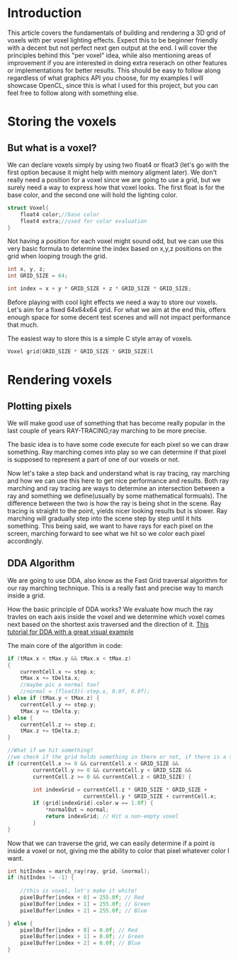 # Introduction

This article covers the fundamentals of building and rendering a 3D grid of voxels with per voxel lighting effects. Expect this to be beginner friendly with a decent but not perfect next gen output at the end. I will cover the principles behind this "per voxel" idea, while also mentioning areas of improvement if you are interested in doing extra reserach on other features or implementations for better results. This should be easy to follow along regardless of what graphics API you choose, for my examples I will showcase OpenCL, since this is what I used for this project, but you can feel free to follow along with something else. 

# Storing the voxels
## But what is a voxel? 
We can declare voxels simply by using two float4 or float3 (let's go with the first option because it might help with memory aligment later). We don't really need a position for a voxel since we are going to use a grid, but we surely need a way to express how that voxel looks. The first float is for the base color, and the second one will hold the lighting color.
```cpp
struct Voxel{
    float4 color;//base color
    float4 extra;//used for color evaluation
}
```

Not having a position for each voxel might sound odd, but we can use this very basic formula to determine the index based on x,y,z positions on the grid when looping trough the grid.
```cpp
int x, y, z; 
int GRID_SIZE = 64;

int index = x + y * GRID_SIZE + z * GRID_SIZE * GRID_SIZE;
```

Before playing with cool light effects we need a way to store our voxels. Let's aim for a fixed 64x64x64 grid. For what we aim at the end this, offers enough space for some decent test scenes and will not impact performance that much.

The easiest way to store this is a simple C style array of voxels.
```cpp
Voxel grid[GRID_SIZE * GRID_SIZE * GRID_SIZE]l
```

# Rendering voxels
## Plotting pixels
We will make good use of something that has become really popular in the last couple of years RAY-TRACING;ray marching to be more precise. 

The basic idea is to have some code execute for each pixel so we can draw something. Ray marching comes into play so we can determine if that pixel is supposed to represent a part of one of our voxels or not.

Now let's take a step back and understand what is ray tracing, ray marching and how we can use this here to get nice performance and results. Both ray marching and ray tracing are ways to determine an intersection between a ray and something we define(usually by some mathematical formuals). The difference between the two is how the ray is being shot in the scene. Ray tracing is straight to the point, yields nicer looking results but is slower. Ray marching will gradually step into the scene step by step until it hits something. 
This being said, we want to have rays for each pixel on the screen, marching forward to see what we hit so we color each pixel accordingly.

## DDA Algorithm
We are going to use DDA, also know as the Fast Grid traversal algorithm for our ray marching technique. This is a really fast and precise way to march inside a grid.

How the basic principle of DDA works?
We evaluate how much the ray travles on each axis inside the voxel and we determine which voxel comes next based on the shortest axis traversed and the direction of it.
<a href="https://www.youtube.com/watch?v=NbSee-XM7WA&t=412s">This tutorial for DDA with a great visual example</a>

The main core of the algorithm in code:
```cpp
if (tMax.x < tMax.y && tMax.x < tMax.z) 
{
    currentCell.x += step.x;
    tMax.x += tDelta.x;
    //maybe pic a normal too?
    //normal = (float3)(-step.x, 0.0f, 0.0f);
} else if (tMax.y < tMax.z) {
    currentCell.y += step.y;
    tMax.y += tDelta.y;
} else {
    currentCell.z += step.z;
    tMax.z += tDelta.z;
}

//What if we hit something?
//we check if the grid holds something in there or not, if there is a solid voxel and not air, we can say that we hit something
if (currentCell.x >= 0 && currentCell.x < GRID_SIZE &&
        currentCell.y >= 0 && currentCell.y < GRID_SIZE &&
        currentCell.z >= 0 && currentCell.z < GRID_SIZE) {
        
        int indexGrid = currentCell.z * GRID_SIZE * GRID_SIZE +
                        currentCell.y * GRID_SIZE + currentCell.x;
        if (grid[indexGrid].color.w == 1.0f) {
            *normalOut = normal;
            return indexGrid; // Hit a non-empty voxel
        }
}

```
Now that we can traverse the grid, we can easily determine if a point is inside a voxel or not, giving me the ability to color that pixel whatever color I want.
```cpp
int hitIndex = march_ray(ray, grid, &normal);
if (hitIndex != -1) {
    
    //this is voxel, let's make it white!
    pixelBuffer[index + 0] = 255.0f; // Red
    pixelBuffer[index + 1] = 255.0f; // Green
    pixelBuffer[index + 2] = 255.0f; // Blue

} else {
    pixelBuffer[index + 0] = 0.0f; // Red
    pixelBuffer[index + 1] = 0.0f; // Green
    pixelBuffer[index + 2] = 0.0f; // Blue
}
```